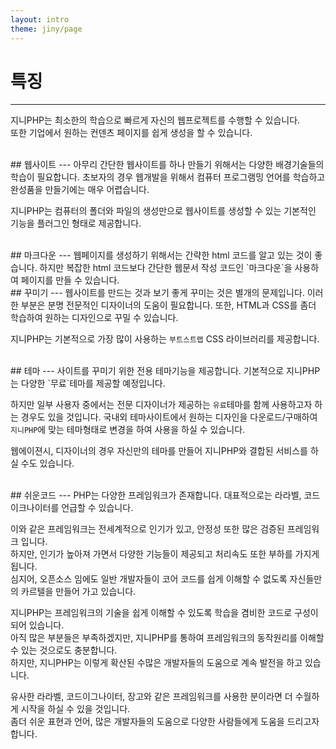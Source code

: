 ```yaml
---
layout: intro
theme: jiny/page
---
```


# 특징
---
지니PHP는 최소한의 학습으로 빠르게 자신의 웹프로젝트를 수행할 수 있습니다.  
또한 기업에서 원하는 컨덴츠 페이지를 쉽게 생성을 할 수 있습니다.

<br>
## 웹사이트
---
아무리 간단한 웹사이트를 하나 만들기 위해서는 다양한 배경기술들의 학습이 필요합니다.  
초보자의 경우 웹개발을 위해서 컴퓨터 프로그램밍 언어를 학습하고 완성품을 만들기에는 매우 어렵습니다.

지니PHP는 컴퓨터의 폴더와 파일의 생성만으로 웹사이트를 생성할 수 있는 기본적인 기능을 플러그인 형태로 제공합니다.

<br>
## 마크다운
---
웹페이지를 생성하기 위해서는 간략한 html 코드를 알고 있는 것이 좋습니다.  
하지만 복잡한 html 코드보다 간단한 웹문서 작성 코드인 `마크다운`을 사용하여 페이지를 만들 수 있습니다.  

<br>
## 꾸미기
---
웹사이트를 만드는 것과 보기 좋게 꾸미는 것은 별개의 문제입니다.  
이러한 부분은 분명 전문적인 디자이너의 도움이 필요합니다. 또한, HTML과 CSS를 좀더 학습하여 원하는 디자인으로 꾸밀 수 있습니다.  

지니PHP는 기본적으로 가장 많이 사용하는 `부트스트랩` CSS 라이브러리를 제공합니다.  

<br>
## 테마
---
사이트를 꾸미기 위한 전용 테마기능을 제공합니다. 기본적으로 지니PHP는 다양한 `무료`테마를 제공할 예정입니다.  

하지만 일부 사용자 중에서는 전문 디자이너가 제공하는 `유료`테마를 함께 사용하고자 하는 경우도 있을 것입니다.
국내외 테마사이트에서 원하는 디자인을 다운로드/구매하여 `지니PHP`에 맞는 테마형태로 변경을 하여 사용을 하실 수 있습니다.

웹에이젼시, 디자이너의 경우 자신만의 테마를 만들어 지니PHP와 결합된 서비스를 하실 수도 있습니다.

<br>
## 쉬운코드
---
PHP는 다양한 프레임워크가 존재합니다.  
대표적으로는 라라벨, 코드이크나이터를 언급할 수 있습니다.  

이와 같은 프레임워크는 전세계적으로 인기가 있고, 안정성 또한 많은 검증된 프레임워크 입니다.  
하지만, 인기가 높아져 가면서 다양한 기능들이 제공되고 처리속도 또한 부하를 가지게 됩니다.  
심지어, 오픈소스 임에도 일반 개발자들이 코어 코드를 쉽게 이해할 수 없도록 자신들만의 카르텔을 만들어 가고 있습니다.  

지니PHP는 프레임워크의 기술을 쉽게 이해할 수 있도록 학습을 겸비한 코드로 구성이 되어 있습니다.  
아직 많은 부분들은 부족하겠지만, 지니PHP를 통하여 프레임워크의 동작원리를 이해할 수 있는 것으로도 충분합니다.  
하지만, 지니PHP는 이렇게 확산된 수많은 개발자들의 도움으로 계속 발전을 하고 있습니다.  

유사한 라라벨, 코드이그나이터, 장고와 같은 프레임워크를 사용한 분이라면 더 수월하게 시작을 하실 수 있을 것입니다.  
좀더 쉬운 표현과 언어, 많은 개발자들의 도움으로 다양한 사람들에게 도움을 드리고자 합니다.  

<br>
<br>